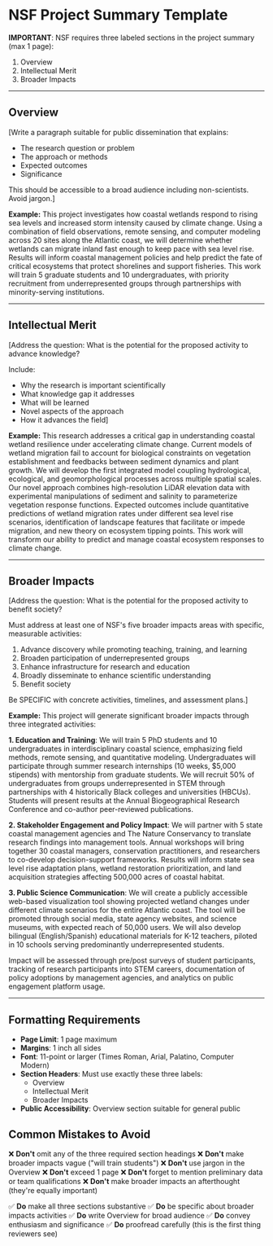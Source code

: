 # NSF Project Summary Template

**IMPORTANT**: NSF requires three labeled sections in the project summary (max 1 page):
1. Overview
2. Intellectual Merit  
3. Broader Impacts

---

## Overview

[Write a paragraph suitable for public dissemination that explains:
- The research question or problem
- The approach or methods
- Expected outcomes
- Significance

This should be accessible to a broad audience including non-scientists. Avoid jargon.]

**Example:**
This project investigates how coastal wetlands respond to rising sea levels and increased storm intensity caused by climate change. Using a combination of field observations, remote sensing, and computer modeling across 20 sites along the Atlantic coast, we will determine whether wetlands can migrate inland fast enough to keep pace with sea level rise. Results will inform coastal management policies and help predict the fate of critical ecosystems that protect shorelines and support fisheries. This work will train 5 graduate students and 10 undergraduates, with priority recruitment from underrepresented groups through partnerships with minority-serving institutions.

---

## Intellectual Merit

[Address the question: What is the potential for the proposed activity to advance knowledge?

Include:
- Why the research is important scientifically
- What knowledge gap it addresses
- What will be learned
- Novel aspects of the approach
- How it advances the field]

**Example:**
This research addresses a critical gap in understanding coastal wetland resilience under accelerating climate change. Current models of wetland migration fail to account for biological constraints on vegetation establishment and feedbacks between sediment dynamics and plant growth. We will develop the first integrated model coupling hydrological, ecological, and geomorphological processes across multiple spatial scales. Our novel approach combines high-resolution LiDAR elevation data with experimental manipulations of sediment and salinity to parameterize vegetation response functions. Expected outcomes include quantitative predictions of wetland migration rates under different sea level rise scenarios, identification of landscape features that facilitate or impede migration, and new theory on ecosystem tipping points. This work will transform our ability to predict and manage coastal ecosystem responses to climate change.

---

## Broader Impacts

[Address the question: What is the potential for the proposed activity to benefit society?

Must address at least one of NSF's five broader impacts areas with specific, measurable activities:
1. Advance discovery while promoting teaching, training, and learning
2. Broaden participation of underrepresented groups
3. Enhance infrastructure for research and education  
4. Broadly disseminate to enhance scientific understanding
5. Benefit society

Be SPECIFIC with concrete activities, timelines, and assessment plans.]

**Example:**
This project will generate significant broader impacts through three integrated activities:

**1. Education and Training**: We will train 5 PhD students and 10 undergraduates in interdisciplinary coastal science, emphasizing field methods, remote sensing, and quantitative modeling. Undergraduates will participate through summer research internships (10 weeks, $5,000 stipends) with mentorship from graduate students. We will recruit 50% of undergraduates from groups underrepresented in STEM through partnerships with 4 historically Black colleges and universities (HBCUs). Students will present results at the Annual Biogeographical Research Conference and co-author peer-reviewed publications.

**2. Stakeholder Engagement and Policy Impact**: We will partner with 5 state coastal management agencies and The Nature Conservancy to translate research findings into management tools. Annual workshops will bring together 30 coastal managers, conservation practitioners, and researchers to co-develop decision-support frameworks. Results will inform state sea level rise adaptation plans, wetland restoration prioritization, and land acquisition strategies affecting 500,000 acres of coastal habitat.

**3. Public Science Communication**: We will create a publicly accessible web-based visualization tool showing projected wetland changes under different climate scenarios for the entire Atlantic coast. The tool will be promoted through social media, state agency websites, and science museums, with expected reach of 50,000 users. We will also develop bilingual (English/Spanish) educational materials for K-12 teachers, piloted in 10 schools serving predominantly underrepresented students.

Impact will be assessed through pre/post surveys of student participants, tracking of research participants into STEM careers, documentation of policy adoptions by management agencies, and analytics on public engagement platform usage.

---

## Formatting Requirements

- **Page Limit**: 1 page maximum
- **Margins**: 1 inch all sides
- **Font**: 11-point or larger (Times Roman, Arial, Palatino, Computer Modern)
- **Section Headers**: Must use exactly these three labels:
  - Overview
  - Intellectual Merit
  - Broader Impacts
- **Public Accessibility**: Overview section suitable for general public

## Common Mistakes to Avoid

❌ **Don't** omit any of the three required section headings
❌ **Don't** make broader impacts vague ("will train students")
❌ **Don't** use jargon in the Overview
❌ **Don't** exceed 1 page
❌ **Don't** forget to mention preliminary data or team qualifications
❌ **Don't** make broader impacts an afterthought (they're equally important)

✅ **Do** make all three sections substantive
✅ **Do** be specific about broader impacts activities
✅ **Do** write Overview for broad audience
✅ **Do** convey enthusiasm and significance
✅ **Do** proofread carefully (this is the first thing reviewers see)

